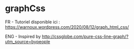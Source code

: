 # graphCss

FR - Tutoriel disponible ici : https://warnoux.wordpress.com/2020/08/12/graph_html_css/

ENG  - Inspired by http://cssglobe.com/pure-css-line-graph/?utm_source=bypeople
